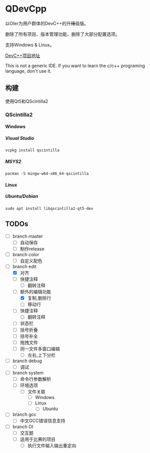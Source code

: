# QDevCpp

以OIer为用户群体的DevC++的升~~降~~级版。

删除了所有项目、版本管理功能，删除了大部分配置选项。

支持Windows & Linux。

[DevC++项目地址](https://sourceforge.net/projects/orwelldevcpp/)

This is not a generic IDE. If you want to learn the c/c++ programing language, don't use it.

## 构建

使用Qt5和QScintilla2

### QScintilla2

#### Windows

##### Visual Studio

```shell
vcpkg install qscintilla
```

##### MSYS2

```shell
pacman -S mingw-w64-x86_64-qscintilla
```

#### Linux

##### Ubuntu/Debian

```shell
sudo apt install libqscintilla2-qt5-dev
```

## TODOs

* [ ] branch master
	* [ ] 自动保存
	* [ ] 制作release
* [ ] branch color
	* [ ] 自定义配色
* [ ] branch edit
	* [x] 对齐
	* [ ] 快捷注释
		* [ ] 翻转注释
	* [ ] 额外的编辑功能
		* [x] 复制,删除行
		* [ ] 移动行
	* [ ] 快捷注释
		* [ ] 翻转注释
	* [ ] 状态栏
	* [ ] 括号折叠
	* [ ] 括号补全
	* [ ] 拖拽文件
	* [ ] 同一文件多窗口编辑
		* [ ] 左右,上下分栏
* [ ] branch debug
	* [ ] 调试
* [ ] branch system
	* [ ] 命令行参数解析
	* [ ] 环境选项
		* [ ] 文件关联
			* [ ] Windows
			* [ ] Linux
				* [ ] Ubuntu
* [ ] branch gcc
	* [ ] 中文GCC错误信息支持
* [ ] branch OI
	* [ ] 交互题
	* [ ] 适用于比赛的项目
		* [ ] 执行文件输入输出重定向